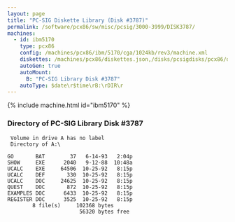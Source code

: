 ```yaml
---
layout: page
title: "PC-SIG Diskette Library (Disk #3787)"
permalink: /software/pcx86/sw/misc/pcsig/3000-3999/DISK3787/
machines:
  - id: ibm5170
    type: pcx86
    config: /machines/pcx86/ibm/5170/cga/1024kb/rev3/machine.xml
    diskettes: /machines/pcx86/diskettes.json,/disks/pcsigdisks/pcx86/diskettes.json
    autoGen: true
    autoMount:
      B: "PC-SIG Library Disk #3787"
    autoType: $date\r$time\rB:\rDIR\r
---
```


{% include machine.html id="ibm5170" %}

### Directory of PC-SIG Library Disk #3787

     Volume in drive A has no label
     Directory of A:\

    GO       BAT        37   6-14-93   2:04p
    SHOW     EXE      2040   9-12-88  10:48a
    UCALC    EXE     64506  10-25-92   8:15p
    UCALC    DEF       330  10-25-92   8:15p
    UCALC    DOC     24625  10-25-92   8:15p
    QUEST    DOC       872  10-25-92   8:15p
    EXAMPLES DOC      6433  10-25-92   8:15p
    REGISTER DOC      3525  10-25-92   8:15p
            8 file(s)     102368 bytes
                           56320 bytes free
